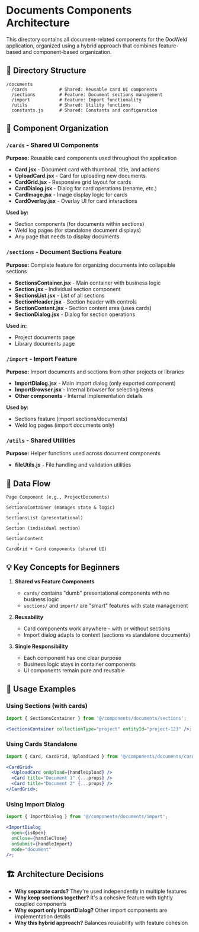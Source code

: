 # Documents Components Architecture

This directory contains all document-related components for the DocWeld application, organized using a hybrid approach that combines feature-based and component-based organization.

## 📁 Directory Structure

```
/documents
  /cards            # Shared: Reusable card UI components
  /sections         # Feature: Document sections management
  /import           # Feature: Import functionality
  /utils            # Shared: Utility functions
  constants.js      # Shared: Constants and configuration
```

## 🧩 Component Organization

### `/cards` - Shared UI Components

**Purpose:** Reusable card components used throughout the application

- **Card.jsx** - Document card with thumbnail, title, and actions
- **UploadCard.jsx** - Card for uploading new documents
- **CardGrid.jsx** - Responsive grid layout for cards
- **CardDialog.jsx** - Dialog for card operations (rename, etc.)
- **CardImage.jsx** - Image display logic for cards
- **CardOverlay.jsx** - Overlay UI for card interactions

**Used by:**

- Section components (for documents within sections)
- Weld log pages (for standalone document displays)
- Any page that needs to display documents

### `/sections` - Document Sections Feature

**Purpose:** Complete feature for organizing documents into collapsible sections

- **SectionsContainer.jsx** - Main container with business logic
- **Section.jsx** - Individual section component
- **SectionsList.jsx** - List of all sections
- **SectionHeader.jsx** - Section header with controls
- **SectionContent.jsx** - Section content area (uses cards)
- **SectionDialog.jsx** - Dialog for section operations

**Used in:**

- Project documents page
- Library documents page

### `/import` - Import Feature

**Purpose:** Import documents and sections from other projects or libraries

- **ImportDialog.jsx** - Main import dialog (only exported component)
- **ImportBrowser.jsx** - Internal browser for selecting items
- **Other components** - Internal implementation details

**Used by:**

- Sections feature (import sections/documents)
- Weld log pages (import documents only)

### `/utils` - Shared Utilities

**Purpose:** Helper functions used across document components

- **fileUtils.js** - File handling and validation utilities

## 🔄 Data Flow

```
Page Component (e.g., ProjectDocuments)
    ↓
SectionsContainer (manages state & logic)
    ↓
SectionsList (presentational)
    ↓
Section (individual section)
    ↓
SectionContent
    ↓
CardGrid + Card components (shared UI)
```

## 💡 Key Concepts for Beginners

1. **Shared vs Feature Components**
   - `cards/` contains "dumb" presentational components with no business logic
   - `sections/` and `import/` are "smart" features with state management

2. **Reusability**
   - Card components work anywhere - with or without sections
   - Import dialog adapts to context (sections vs standalone documents)

3. **Single Responsibility**
   - Each component has one clear purpose
   - Business logic stays in container components
   - UI components remain pure and reusable

## 🎯 Usage Examples

### Using Sections (with cards)

```jsx
import { SectionsContainer } from '@/components/documents/sections';

<SectionsContainer collectionType="project" entityId="project-123" />;
```

### Using Cards Standalone

```jsx
import { Card, CardGrid, UploadCard } from '@/components/documents/cards';

<CardGrid>
  <UploadCard onUpload={handleUpload} />
  <Card title="Document 1" {...props} />
  <Card title="Document 2" {...props} />
</CardGrid>;
```

### Using Import Dialog

```jsx
import { ImportDialog } from '@/components/documents/import';

<ImportDialog
  open={isOpen}
  onClose={handleClose}
  onSubmit={handleImport}
  mode="document"
/>;
```

## 🏗️ Architecture Decisions

- **Why separate cards?** They're used independently in multiple features
- **Why keep sections together?** It's a cohesive feature with tightly coupled components
- **Why export only ImportDialog?** Other import components are implementation details
- **Why this hybrid approach?** Balances reusability with feature cohesion
